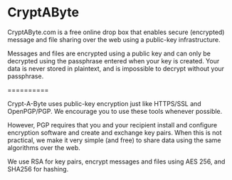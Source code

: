 CryptAByte
==========

CryptAByte.com is a free online drop box that enables secure (encrypted) message and file sharing over the web using a public-key infrastructure.

Messages and files are encrypted using a public key and can only be decrypted using the passphrase entered when your key is created. Your data is never stored in plaintext, and is impossible to decrypt without your passphrase.

==========

Crypt-A-Byte uses public-key encryption just like HTTPS/SSL and OpenPGP/PGP. We encourage you to use these tools whenever possible.

However, PGP requires that you and your recipient install and configure encryption software and create and exchange key pairs. When this is not practical, we make it very simple (and free) to share data using the same algorithms over the web.

We use RSA for key pairs, encrypt messages and files using AES 256, and SHA256 for hashing.